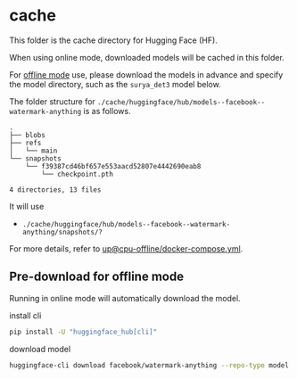 # cache

This folder is the cache directory for Hugging Face (HF).

When using online mode, downloaded models will be cached in this folder.

For [offline mode](https://huggingface.co/docs/transformers/main/installation#offline-mode) use, please download the models in advance and specify the model directory,
such as the `surya_det3` model below.

The folder structure for `./cache/huggingface/hub/models--facebook--watermark-anything` is as follows.

```
.
├── blobs
├── refs
│   └── main
└── snapshots
    └── f39387cd46bf657e553aacd52807e4442690eab8
        └── checkpoint.pth

4 directories, 13 files
```

It will use
- `./cache/huggingface/hub/models--facebook--watermark-anything/snapshots/?`

For more details, refer to [up@cpu-offline/docker-compose.yml](./../docker/up@cpu-offline/docker-compose.yml).


## Pre-download for offline mode

Running in online mode will automatically download the model.

install cli

```bash
pip install -U "huggingface_hub[cli]"
```

download model

```bash
huggingface-cli download facebook/watermark-anything --repo-type model --revision main --cache-dir ./cache/huggingface/hub
```